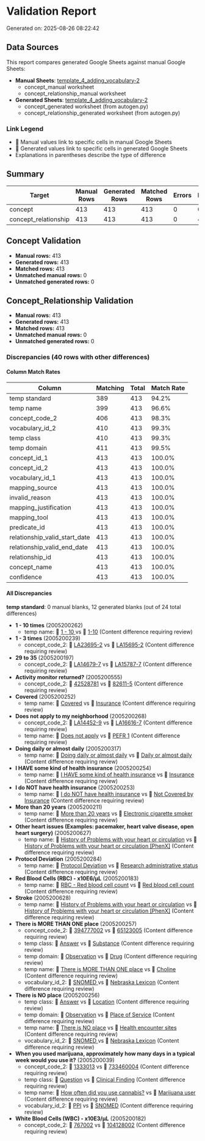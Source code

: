 # Validation Report

Generated on: 2025-08-26 08:22:42

## Data Sources

This report compares generated Google Sheets against manual Google Sheets:

- **Manual Sheets**: [template_4_adding_vocabulary-2](https://docs.google.com/spreadsheets/d/1IDjSfI9Kbr9VGeL9hTxO4ic6xBEMNs88b1f8DHPgKPY/edit)
  - concept_manual worksheet
  - concept_relationship_manual worksheet
- **Generated Sheets**: [template_4_adding_vocabulary-2](https://docs.google.com/spreadsheets/d/1IDjSfI9Kbr9VGeL9hTxO4ic6xBEMNs88b1f8DHPgKPY/edit)
  - concept_generated worksheet (from autogen.py)
  - concept_relationship_generated worksheet (from autogen.py)

### Link Legend
- 🔴 Manual values link to specific cells in manual Google Sheets
- 🔵 Generated values link to specific cells in generated Google Sheets
- Explanations in parentheses describe the type of difference

## Summary

| Target | Manual Rows | Generated Rows | Matched Rows | Errors | Discrepancies |
|--------|-------------|----------------|--------------|--------|---------------|
| concept | 413 | 413 | 413 | 0 | 0 |
| concept_relationship | 413 | 413 | 413 | 0 | 40 |

## Concept Validation

- **Manual rows:** 413
- **Generated rows:** 413
- **Matched rows:** 413
- **Unmatched manual rows:** 0
- **Unmatched generated rows:** 0


## Concept_Relationship Validation

- **Manual rows:** 413
- **Generated rows:** 413
- **Matched rows:** 413
- **Unmatched manual rows:** 0
- **Unmatched generated rows:** 0

### Discrepancies (40 rows with other differences)

#### Column Match Rates

| Column | Matching | Total | Match Rate |
|--------|----------|-------|------------|
| temp standard | 389 | 413 | 94.2% |
| temp name | 399 | 413 | 96.6% |
| concept_code_2 | 406 | 413 | 98.3% |
| vocabulary_id_2 | 410 | 413 | 99.3% |
| temp class | 410 | 413 | 99.3% |
| temp domain | 411 | 413 | 99.5% |
| concept_id_1 | 413 | 413 | 100.0% |
| concept_id_2 | 413 | 413 | 100.0% |
| vocabulary_id_1 | 413 | 413 | 100.0% |
| mapping_source | 413 | 413 | 100.0% |
| invalid_reason | 413 | 413 | 100.0% |
| mapping_justification | 413 | 413 | 100.0% |
| mapping_tool | 413 | 413 | 100.0% |
| predicate_id | 413 | 413 | 100.0% |
| relationship_valid_start_date | 413 | 413 | 100.0% |
| relationship_valid_end_date | 413 | 413 | 100.0% |
| relationship_id | 413 | 413 | 100.0% |
| concept_name | 413 | 413 | 100.0% |
| confidence | 413 | 413 | 100.0% |

#### All Discrepancies

**temp standard**: 0 manual blanks, 12 generated blanks (out of 24 total differences)


- **1 - 10 times** (2005200262)
  - temp name: 🔴 [1 - 10 ](https://docs.google.com/spreadsheets/d/1IDjSfI9Kbr9VGeL9hTxO4ic6xBEMNs88b1f8DHPgKPY/edit?gid=933853125#gid=933853125&range=G168) vs 🔵 [1-10](https://docs.google.com/spreadsheets/d/1IDjSfI9Kbr9VGeL9hTxO4ic6xBEMNs88b1f8DHPgKPY/edit?gid=963371514#gid=963371514&range=G167) (Content difference requiring review)
- **1 - 3 times** (2005200239)
  - concept_code_2: 🔴 [LA23695-2](https://docs.google.com/spreadsheets/d/1IDjSfI9Kbr9VGeL9hTxO4ic6xBEMNs88b1f8DHPgKPY/edit?gid=933853125#gid=933853125&range=K145) vs 🔵 [LA15695-2](https://docs.google.com/spreadsheets/d/1IDjSfI9Kbr9VGeL9hTxO4ic6xBEMNs88b1f8DHPgKPY/edit?gid=963371514#gid=963371514&range=K144) (Content difference requiring review)
- **29 to 35** (2005200197)
  - concept_code_2: 🔴 [LA14679-7](https://docs.google.com/spreadsheets/d/1IDjSfI9Kbr9VGeL9hTxO4ic6xBEMNs88b1f8DHPgKPY/edit?gid=933853125#gid=933853125&range=K121) vs 🔵 [LA15787-7](https://docs.google.com/spreadsheets/d/1IDjSfI9Kbr9VGeL9hTxO4ic6xBEMNs88b1f8DHPgKPY/edit?gid=963371514#gid=963371514&range=K120) (Content difference requiring review)
- **Activity monitor returned?** (2005200555)
  - concept_code_2: 🔴 [42528781](https://docs.google.com/spreadsheets/d/1IDjSfI9Kbr9VGeL9hTxO4ic6xBEMNs88b1f8DHPgKPY/edit?gid=933853125#gid=933853125&range=K344) vs 🔵 [82611-5](https://docs.google.com/spreadsheets/d/1IDjSfI9Kbr9VGeL9hTxO4ic6xBEMNs88b1f8DHPgKPY/edit?gid=963371514#gid=963371514&range=K343) (Content difference requiring review)
- **Covered** (2005200252)
  - temp name: 🔴 [Covered](https://docs.google.com/spreadsheets/d/1IDjSfI9Kbr9VGeL9hTxO4ic6xBEMNs88b1f8DHPgKPY/edit?gid=933853125#gid=933853125&range=G158) vs 🔵 [Insurance](https://docs.google.com/spreadsheets/d/1IDjSfI9Kbr9VGeL9hTxO4ic6xBEMNs88b1f8DHPgKPY/edit?gid=963371514#gid=963371514&range=G157) (Content difference requiring review)
- **Does not apply to my neighborhood** (2005200268)
  - concept_code_2: 🔴 [LA14452-9](https://docs.google.com/spreadsheets/d/1IDjSfI9Kbr9VGeL9hTxO4ic6xBEMNs88b1f8DHPgKPY/edit?gid=933853125#gid=933853125&range=K174) vs 🔵 [LA16616-7](https://docs.google.com/spreadsheets/d/1IDjSfI9Kbr9VGeL9hTxO4ic6xBEMNs88b1f8DHPgKPY/edit?gid=963371514#gid=963371514&range=K173) (Content difference requiring review)
  - temp name: 🔴 [Does not apply](https://docs.google.com/spreadsheets/d/1IDjSfI9Kbr9VGeL9hTxO4ic6xBEMNs88b1f8DHPgKPY/edit?gid=933853125#gid=933853125&range=G174) vs 🔵 [PEFR 1](https://docs.google.com/spreadsheets/d/1IDjSfI9Kbr9VGeL9hTxO4ic6xBEMNs88b1f8DHPgKPY/edit?gid=963371514#gid=963371514&range=G173) (Content difference requiring review)
- **Doing daily or almost daily** (2005200317)
  - temp name: 🔴 [Doing daily or almost daily](https://docs.google.com/spreadsheets/d/1IDjSfI9Kbr9VGeL9hTxO4ic6xBEMNs88b1f8DHPgKPY/edit?gid=933853125#gid=933853125&range=G219) vs 🔵 [Daily or almost daily](https://docs.google.com/spreadsheets/d/1IDjSfI9Kbr9VGeL9hTxO4ic6xBEMNs88b1f8DHPgKPY/edit?gid=963371514#gid=963371514&range=G218) (Content difference requiring review)
- **I HAVE some kind of health insurance** (2005200254)
  - temp name: 🔴 [I HAVE some kind of health insurance](https://docs.google.com/spreadsheets/d/1IDjSfI9Kbr9VGeL9hTxO4ic6xBEMNs88b1f8DHPgKPY/edit?gid=933853125#gid=933853125&range=G160) vs 🔵 [Insurance](https://docs.google.com/spreadsheets/d/1IDjSfI9Kbr9VGeL9hTxO4ic6xBEMNs88b1f8DHPgKPY/edit?gid=963371514#gid=963371514&range=G159) (Content difference requiring review)
- **I do NOT have health insurance** (2005200253)
  - temp name: 🔴 [I do NOT have health insurance](https://docs.google.com/spreadsheets/d/1IDjSfI9Kbr9VGeL9hTxO4ic6xBEMNs88b1f8DHPgKPY/edit?gid=933853125#gid=933853125&range=G159) vs 🔵 [Not Covered by Insurance](https://docs.google.com/spreadsheets/d/1IDjSfI9Kbr9VGeL9hTxO4ic6xBEMNs88b1f8DHPgKPY/edit?gid=963371514#gid=963371514&range=G158) (Content difference requiring review)
- **More than 20 years** (2005200211)
  - temp name: 🔴 [More than 20 years](https://docs.google.com/spreadsheets/d/1IDjSfI9Kbr9VGeL9hTxO4ic6xBEMNs88b1f8DHPgKPY/edit?gid=933853125#gid=933853125&range=G134) vs 🔵 [Electronic cigarette smoker](https://docs.google.com/spreadsheets/d/1IDjSfI9Kbr9VGeL9hTxO4ic6xBEMNs88b1f8DHPgKPY/edit?gid=963371514#gid=963371514&range=G133) (Content difference requiring review)
- **Other heart issues (Examples: pacemaker, heart valve disease, open heart surgery)** (2005200627)
  - temp name: 🔴 [History of Problems with your heart or circulation](https://docs.google.com/spreadsheets/d/1IDjSfI9Kbr9VGeL9hTxO4ic6xBEMNs88b1f8DHPgKPY/edit?gid=933853125#gid=933853125&range=G414) vs 🔵 [History of Problems with your heart or circulation [PhenX]](https://docs.google.com/spreadsheets/d/1IDjSfI9Kbr9VGeL9hTxO4ic6xBEMNs88b1f8DHPgKPY/edit?gid=963371514#gid=963371514&range=G413) (Content difference requiring review)
- **Protocol Deviation** (2005200284)
  - temp name: 🔴 [Protocol Deviation](https://docs.google.com/spreadsheets/d/1IDjSfI9Kbr9VGeL9hTxO4ic6xBEMNs88b1f8DHPgKPY/edit?gid=933853125#gid=933853125&range=G188) vs 🔵 [Research administrative status](https://docs.google.com/spreadsheets/d/1IDjSfI9Kbr9VGeL9hTxO4ic6xBEMNs88b1f8DHPgKPY/edit?gid=963371514#gid=963371514&range=G187) (Content difference requiring review)
- **Red Blood Cells (RBC) - x10E6/µL** (2005200183)
  - temp name: 🔴 [RBC - Red blood cell count](https://docs.google.com/spreadsheets/d/1IDjSfI9Kbr9VGeL9hTxO4ic6xBEMNs88b1f8DHPgKPY/edit?gid=933853125#gid=933853125&range=G116) vs 🔵 [Red blood cell count](https://docs.google.com/spreadsheets/d/1IDjSfI9Kbr9VGeL9hTxO4ic6xBEMNs88b1f8DHPgKPY/edit?gid=963371514#gid=963371514&range=G115) (Content difference requiring review)
- **Stroke** (2005200628)
  - temp name: 🔴 [History of Problems with your heart or circulation](https://docs.google.com/spreadsheets/d/1IDjSfI9Kbr9VGeL9hTxO4ic6xBEMNs88b1f8DHPgKPY/edit?gid=933853125#gid=933853125&range=G415) vs 🔵 [History of Problems with your heart or circulation [PhenX]](https://docs.google.com/spreadsheets/d/1IDjSfI9Kbr9VGeL9hTxO4ic6xBEMNs88b1f8DHPgKPY/edit?gid=963371514#gid=963371514&range=G414) (Content difference requiring review)
- **There is MORE THAN ONE place** (2005200257)
  - concept_code_2: 🔴 [394777002](https://docs.google.com/spreadsheets/d/1IDjSfI9Kbr9VGeL9hTxO4ic6xBEMNs88b1f8DHPgKPY/edit?gid=933853125#gid=933853125&range=K163) vs 🔵 [65123005](https://docs.google.com/spreadsheets/d/1IDjSfI9Kbr9VGeL9hTxO4ic6xBEMNs88b1f8DHPgKPY/edit?gid=963371514#gid=963371514&range=K162) (Content difference requiring review)
  - temp class: 🔴 [Answer](https://docs.google.com/spreadsheets/d/1IDjSfI9Kbr9VGeL9hTxO4ic6xBEMNs88b1f8DHPgKPY/edit?gid=933853125#gid=933853125&range=J163) vs 🔵 [Substance](https://docs.google.com/spreadsheets/d/1IDjSfI9Kbr9VGeL9hTxO4ic6xBEMNs88b1f8DHPgKPY/edit?gid=963371514#gid=963371514&range=J162) (Content difference requiring review)
  - temp domain: 🔴 [Observation](https://docs.google.com/spreadsheets/d/1IDjSfI9Kbr9VGeL9hTxO4ic6xBEMNs88b1f8DHPgKPY/edit?gid=933853125#gid=933853125&range=H163) vs 🔵 [Drug](https://docs.google.com/spreadsheets/d/1IDjSfI9Kbr9VGeL9hTxO4ic6xBEMNs88b1f8DHPgKPY/edit?gid=963371514#gid=963371514&range=H162) (Content difference requiring review)
  - temp name: 🔴 [There is MORE THAN ONE place](https://docs.google.com/spreadsheets/d/1IDjSfI9Kbr9VGeL9hTxO4ic6xBEMNs88b1f8DHPgKPY/edit?gid=933853125#gid=933853125&range=G163) vs 🔵 [Choline](https://docs.google.com/spreadsheets/d/1IDjSfI9Kbr9VGeL9hTxO4ic6xBEMNs88b1f8DHPgKPY/edit?gid=963371514#gid=963371514&range=G162) (Content difference requiring review)
  - vocabulary_id_2: 🔴 [SNOMED ](https://docs.google.com/spreadsheets/d/1IDjSfI9Kbr9VGeL9hTxO4ic6xBEMNs88b1f8DHPgKPY/edit?gid=933853125#gid=933853125&range=I163) vs 🔵 [Nebraska Lexicon](https://docs.google.com/spreadsheets/d/1IDjSfI9Kbr9VGeL9hTxO4ic6xBEMNs88b1f8DHPgKPY/edit?gid=963371514#gid=963371514&range=I162) (Content difference requiring review)
- **There is NO place** (2005200256)
  - temp class: 🔴 [Answer](https://docs.google.com/spreadsheets/d/1IDjSfI9Kbr9VGeL9hTxO4ic6xBEMNs88b1f8DHPgKPY/edit?gid=933853125#gid=933853125&range=J162) vs 🔵 [Location](https://docs.google.com/spreadsheets/d/1IDjSfI9Kbr9VGeL9hTxO4ic6xBEMNs88b1f8DHPgKPY/edit?gid=963371514#gid=963371514&range=J161) (Content difference requiring review)
  - temp domain: 🔴 [Observation](https://docs.google.com/spreadsheets/d/1IDjSfI9Kbr9VGeL9hTxO4ic6xBEMNs88b1f8DHPgKPY/edit?gid=933853125#gid=933853125&range=H162) vs 🔵 [Place of Service](https://docs.google.com/spreadsheets/d/1IDjSfI9Kbr9VGeL9hTxO4ic6xBEMNs88b1f8DHPgKPY/edit?gid=963371514#gid=963371514&range=H161) (Content difference requiring review)
  - temp name: 🔴 [There is NO place](https://docs.google.com/spreadsheets/d/1IDjSfI9Kbr9VGeL9hTxO4ic6xBEMNs88b1f8DHPgKPY/edit?gid=933853125#gid=933853125&range=G162) vs 🔵 [Health encounter sites](https://docs.google.com/spreadsheets/d/1IDjSfI9Kbr9VGeL9hTxO4ic6xBEMNs88b1f8DHPgKPY/edit?gid=963371514#gid=963371514&range=G161) (Content difference requiring review)
  - vocabulary_id_2: 🔴 [SNOMED ](https://docs.google.com/spreadsheets/d/1IDjSfI9Kbr9VGeL9hTxO4ic6xBEMNs88b1f8DHPgKPY/edit?gid=933853125#gid=933853125&range=I162) vs 🔵 [Nebraska Lexicon](https://docs.google.com/spreadsheets/d/1IDjSfI9Kbr9VGeL9hTxO4ic6xBEMNs88b1f8DHPgKPY/edit?gid=963371514#gid=963371514&range=I161) (Content difference requiring review)
- **When you used marijuana, approximately how many days in a typical week would you use it?** (2005200039)
  - concept_code_2: 🔴 [1333013](https://docs.google.com/spreadsheets/d/1IDjSfI9Kbr9VGeL9hTxO4ic6xBEMNs88b1f8DHPgKPY/edit?gid=933853125#gid=933853125&range=K28) vs 🔵 [733460004](https://docs.google.com/spreadsheets/d/1IDjSfI9Kbr9VGeL9hTxO4ic6xBEMNs88b1f8DHPgKPY/edit?gid=963371514#gid=963371514&range=K27) (Content difference requiring review)
  - temp class: 🔴 [Question](https://docs.google.com/spreadsheets/d/1IDjSfI9Kbr9VGeL9hTxO4ic6xBEMNs88b1f8DHPgKPY/edit?gid=933853125#gid=933853125&range=J28) vs 🔵 [Clinical Finding](https://docs.google.com/spreadsheets/d/1IDjSfI9Kbr9VGeL9hTxO4ic6xBEMNs88b1f8DHPgKPY/edit?gid=963371514#gid=963371514&range=J27) (Content difference requiring review)
  - temp name: 🔴 [How often did you use cannabis?](https://docs.google.com/spreadsheets/d/1IDjSfI9Kbr9VGeL9hTxO4ic6xBEMNs88b1f8DHPgKPY/edit?gid=933853125#gid=933853125&range=G28) vs 🔵 [Marijuana user](https://docs.google.com/spreadsheets/d/1IDjSfI9Kbr9VGeL9hTxO4ic6xBEMNs88b1f8DHPgKPY/edit?gid=963371514#gid=963371514&range=G27) (Content difference requiring review)
  - vocabulary_id_2: 🔴 [PPI](https://docs.google.com/spreadsheets/d/1IDjSfI9Kbr9VGeL9hTxO4ic6xBEMNs88b1f8DHPgKPY/edit?gid=933853125#gid=933853125&range=I28) vs 🔵 [SNOMED](https://docs.google.com/spreadsheets/d/1IDjSfI9Kbr9VGeL9hTxO4ic6xBEMNs88b1f8DHPgKPY/edit?gid=963371514#gid=963371514&range=I27) (Content difference requiring review)
- **White Blood Cells (WBC) - x10E3/µL** (2005200182)
  - concept_code_2: 🔴 [767002](https://docs.google.com/spreadsheets/d/1IDjSfI9Kbr9VGeL9hTxO4ic6xBEMNs88b1f8DHPgKPY/edit?gid=933853125#gid=933853125&range=K115) vs 🔵 [104128002](https://docs.google.com/spreadsheets/d/1IDjSfI9Kbr9VGeL9hTxO4ic6xBEMNs88b1f8DHPgKPY/edit?gid=963371514#gid=963371514&range=K114) (Content difference requiring review)
